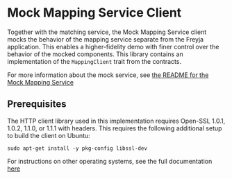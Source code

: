 # Mock Mapping Service Client

Together with the matching service, the Mock Mapping Service client mocks the behavior of the mapping service separate from the Freyja application. This enables a higher-fidelity demo with finer control over the behavior of the mocked components. This library contains an implementation of the `MappingClient` trait from the contracts.

For more information about the mock service, see [the README for the Mock Mapping Service](../../mocks/mock_mapping_service/README.md)

## Prerequisites

The HTTP client library used in this implementation requires Open-SSL 1.0.1, 1.0.2, 1.1.0, or 1.1.1 with headers. This requires the following additional setup to build the client on Ubuntu:

```shell
sudo apt-get install -y pkg-config libssl-dev
```

For instructions on other operating systems, see the full documentation [here](https://docs.rs/openssl/latest/openssl/#automatic)
